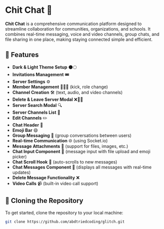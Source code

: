 # Chit Chat 💬

**Chit Chat** is a comprehensive communication platform designed to streamline collaboration for communities, organizations, and schools. It combines real-time messaging, voice and video channels, group chats, and file sharing in one place, making staying connected simple and efficient.

## 🚀 Features

- **Dark & Light Theme Setup** 🌑🌕
- **Invitations Management** 🎟️
- **Server Settings** ⚙️
- **Member Management** 🧑‍🤝‍🧑 (kick, role change)
- **Channel Creation** 🛠️ (text, audio, and video channels)
- **Delete & Leave Server Modal** ❌🏃‍♂️
- **Server Search Modal** 🔍
- **Server Channels List** 📜
- **Edit Channels** ✏️
- **Chat Header** 📝
- **Emoji Bar** 😄
- **Group Messaging** 📩 (group conversations between users)
- **Real-time Communication** 🌐 (using Socket.io)
- **Message Attachments** 📎 (support for files, images, etc.)
- **Chat Input Component** 📝 (message input with file upload and emoji picker)
- **Chat Scroll Hook** 📜 (auto-scrolls to new messages)
- **Chat Messages Component** 💬 (displays all messages with real-time updates)
- **Delete Message Functionality** ❌
- **Video Calls** 📹 (built-in video call support)


## 📂 Cloning the Repository

To get started, clone the repository to your local machine:

```bash
git clone https://github.com/abdtriedcoding/glitch.git
